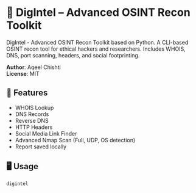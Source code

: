 # 🔎 DigIntel – Advanced OSINT Recon Toolkit
DigIntel - Advanced OSINT Recon Toolkit based on Python. A CLI-based OSINT recon tool for ethical hackers and researchers. Includes WHOIS, DNS, port scanning, headers, and social footprinting.

**Author**: Aqeel Chishti  
**License**: MIT  

## 🧰 Features
- WHOIS Lookup
- DNS Records
- Reverse DNS
- HTTP Headers
- Social Media Link Finder
- Advanced Nmap Scan (Full, UDP, OS detection)
- Report saved locally

## 🖥️ Usage
```bash
digintel
